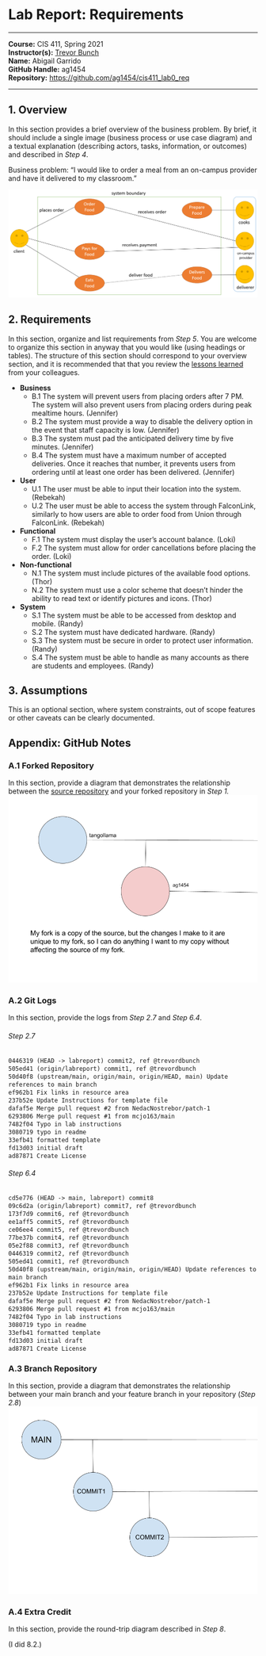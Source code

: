 # Lab Report: Requirements
___
**Course:** CIS 411, Spring 2021  
**Instructor(s):** [Trevor Bunch](https://github.com/trevordbunch)  
**Name:** Abigail Garrido  
**GitHub Handle:** ag1454  
**Repository:** https://github.com/ag1454/cis411_lab0_req  
___

## 1. Overview
In this section provides a brief overview of the business problem.  By brief, it should include a single image (business process or use case diagram) and a textual explanation (describing actors, tasks, information, or outcomes) and described in *Step 4*.

Business problem: “I would like to order a meal from an on-campus provider and have it delivered to my classroom.”

![Business Process](/assets/BPD.PNG) 

## 2. Requirements
In this section, organize and list requirements from *Step 5*.  You are welcome to organize this section in anyway that you would like (using headings or tables).  The structure of this section should correspond to your overview section, and it is recommended that that you review the [lessons learned](../lessonsLearned.md) from your colleagues.

- **Business**
	- B.1 The system will prevent users from placing orders after 7 PM. The system will also prevent users from placing orders during peak mealtime hours. (Jennifer)
	- B.2 The system must provide a way to disable the delivery option in the event that staff capacity is low. (Jennifer)
	- B.3 The system must pad the anticipated delivery time by five minutes. (Jennifer)
	- B.4 The system must have a maximum number of accepted deliveries. Once it reaches that number, it prevents users from ordering until at least one order has been delivered. (Jennifer)
- **User**
	- U.1 The user must be able to input their location into the system. (Rebekah)
	- U.2 The user must be able to access the system through FalconLink, similarly to how users are able to order food from Union through FalconLink. (Rebekah)
- **Functional**
	- F.1 The system must display the user’s account balance. (Loki)
	- F.2 The system must allow for order cancellations before placing the order. (Loki)
- **Non-functional**
	- N.1 The system must include pictures of the available food options. (Thor)
	- N.2 The system must use a color scheme that doesn’t hinder the ability to read text or identify pictures and icons. (Thor)
- **System**
	- S.1 The system must be able to be accessed from desktop and mobile. (Randy)
	- S.2 The system must have dedicated hardware. (Randy)
	- S.3 The system must be secure in order to protect user information. (Randy)
	- S.4 The system must be able to handle as many accounts as there are students and employees. (Randy)

## 3. Assumptions
This is an optional section, where system constraints, out of scope features or other caveats can be clearly documented.  

## Appendix: GitHub Notes

### A.1 Forked Repository
In this section, provide a diagram that demonstrates the relationship between the [source repository](https://github.com/trevordbunch/cis411_lab0_req) and your forked repository in *Step 1.* 
![Diagram](/assets/Diagram.png)  

### A.2 Git Logs
In this section, provide the logs from *Step 2.7* and *Step 6.4*.


###### Step 2.7
```
0446319 (HEAD -> labreport) commit2, ref @trevordbunch
505ed41 (origin/labreport) commit1, ref @trevordbunch
50d40f8 (upstream/main, origin/main, origin/HEAD, main) Update references to main branch
ef962b1 Fix links in resource area
237b52e Update Instructions for template file
dafaf5e Merge pull request #2 from NedacNostrebor/patch-1
6293806 Merge pull request #1 from mcjo163/main
7482f04 Typo in lab instructions
3080719 typo in readme
33efb41 formatted template
fd13d03 initial draft
ad87871 Create License
```

###### Step 6.4
```
cd5e776 (HEAD -> main, labreport) commit8
09c6d2a (origin/labreport) commit7, ref @trevordbunch
173f7d9 commit6, ref @trevordbunch
ee1aff5 commit5, ref @trevordbunch
ce06ee4 commit5, ref @trevordbunch
77be37b commit4, ref @trevordbunch
05e2f88 commit3, ref @trevordbunch
0446319 commit2, ref @trevordbunch
505ed41 commit1, ref @trevordbunch
50d40f8 (upstream/main, origin/main, origin/HEAD) Update references to main branch
ef962b1 Fix links in resource area
237b52e Update Instructions for template file
dafaf5e Merge pull request #2 from NedacNostrebor/patch-1
6293806 Merge pull request #1 from mcjo163/main
7482f04 Typo in lab instructions
3080719 typo in readme
33efb41 formatted template
fd13d03 initial draft
ad87871 Create License
```

### A.3 Branch Repository
In this section, provide a diagram that demonstrates the relationship between your main branch and your feature branch in your repository (*Step 2.8*)
![Relationship](/assets/Relationship.png)  

### A.4 Extra Credit
In this section, provide the round-trip diagram described in *Step 8*.

(I did 8.2.)